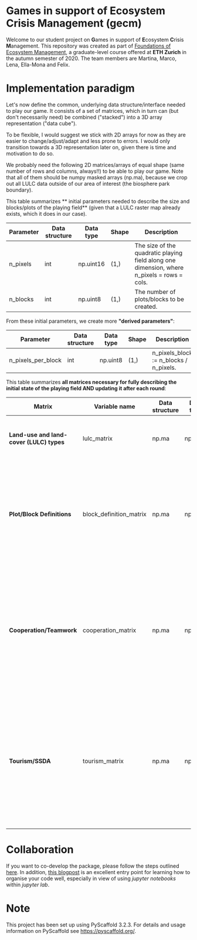 **G**ames in support of **E**cosystem **C**risis **M**anagement (gecm)
======================================================================

Welcome to our student project on **G**ames in support of **E**cosystem **C**risis **M**anagement. 
This repository was created as part of [Foundations of Ecosystem Management](https://ecology.ethz.ch/education/master-courses/foundations-of-ecosystem-management.html), 
a graduate-level course offered at **ETH Zurich** in the autumn semester of 2020. 
The team members are Martina, Marco, Lena, Ella-Mona and Felix.

Implementation paradigm
=======================

Let's now define the common, underlying data structure/interface needed to
play our game. It consists of a set of matrices, which in turn can (but don't
necessarily need) be combined ("stacked") into a 3D array representation ("data cube").

To be flexible, I would suggest we stick with 2D arrays for now as they are
easier to change/adjust/adapt and less prone to errors. I would only transition
towards a 3D representation later on, given there is time and motivation to do so.

We probably need the following 2D matrices/arrays of equal shape (same number of
rows and columns, always!!) to be able to play our game. Note that all of them
should be numpy masked arrays (np.ma), because we crop out all LULC data
outside of our area of interest (the biosphere park boundary).

This table summarizes ** initial parameters needed to describe the size and
blocks/plots of the playing field** (given that a LULC raster map already
exists, which it does in our case).

Parameter | Data structure | Data type | Shape | Description
--- | --- | --- | --- | ---
n_pixels | int | np.uint16 | (1,) | The size of the quadratic playing field along one dimension, where n_pixels = rows = cols.
n_blocks | int | np.uint8 | (1,) | The number of plots/blocks to be created.

From these initial parameters, we create more **"derived parameters"**:

Parameter | Data structure | Data type | Shape | Description
--- | --- | --- | --- | ---
n_pixels_per_block | int | np.uint8 | (1,) | n_pixels_block := n_blocks / n_pixels.


This table summarizes **all matrices necessary for fully describing the
initial state of the playing field AND updating it after each round**:

Matrix | Variable name | Data structure | Data type | Shape | General description | Mapping description
--- | --- | --- | --- | --- | --- | ---
**Land-use and land-cover (LULC) types** | lulc_matrix | np.ma | np.unit8 | (n_pixels, n_pixels) | defines the land-cover and land-use types of the playing field | each integer maps to a unique LULC class.
**Plot/Block Definitions** | block_definition_matrix | np.ma | np.unit8 | (n_blocks, n_blocks) --> (n_pixels, n_pixels) |  defines the plots/blocks the players can manipulate | each integer maps to a unique plot/block identifier. this "small" matrix is brought into (n_pixels, n_pixels) shape via the kronecker delta function: (n_blocks, n_blocks) --> (n_pixels, n_pixels).
**Cooperation/Teamwork** | cooperation_matrix | np.ma | np.bool | (n_blocks, n_blocks) --> (n_pixels, n_pixels) |  defines in which block players from a certain stakeholder group are open for cooperation with players from other stakeholder groups. | TRUE for blocks/plots/pixels where stakeholders are open for cooperation, else FALSE. this "small" matrix is brought into (n_pixels, n_pixels) shape via the kronecker delta function: (n_blocks, n_blocks) --> (n_pixels, n_pixels).
**Tourism/SSDA** | tourism_matrix | np.ma | np.bool | (n_blocks, n_blocks) --> (n_pixels, n_pixels) |  defines the plot which SSDA designates as being particularly valuable for tourism based on biodiversity, etc. | TRUE for blocks/plots/pixels which the SSDA designated as particularly valuable for touristic activities, else FALSE. this "small" matrix is brought into (n_pixels, n_pixels) shape via the kronecker delta function: (n_blocks, n_blocks) --> (n_pixels, n_pixels).

Collaboration
=============

If you want to co-develop the package, please follow the steps outlined [here](https://pypi.org/project/PyScaffold). 
In addition, [this blogpost](https://florianwilhelm.info/2018/11/working_efficiently_with_jupyter_lab/)
is an excellent entry point for learning how to organise your code well, especially
in view of using *jupyter notebooks* within *jupyter lab*.

Note
====

This project has been set up using PyScaffold 3.2.3. For details and usage
information on PyScaffold see https://pyscaffold.org/.
